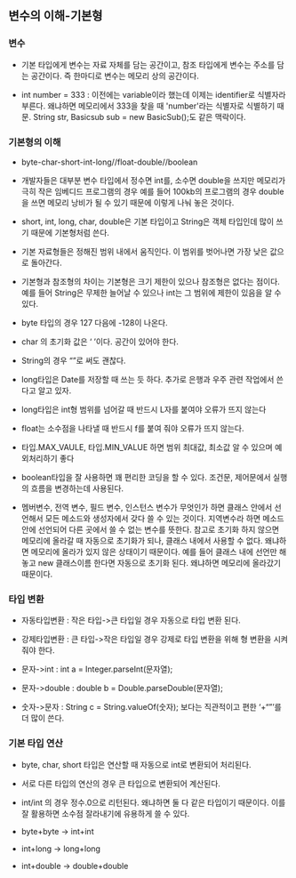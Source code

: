 ## 변수의 이해-기본형

### 변수
- 기본 타입에게 변수는 자료 자체를 담는 공간이고, 참조 타입에게 변수는 주소를 담는 공간이다. 즉 한마디로 변수는 메모리 상의 공간이다.

- int number = 333 : 이전에는 variable이라 했는데 이제는 identifier로 식별자라 부른다.
  왜냐하면 메모리에서 333을 찾을 때 'number'라는 식별자로 식별하기 때문. String str, Basicsub sub = new BasicSub();도 같은 맥락이다.

### 기본형의 이해
- byte-char-short-int-long//float-double//boolean

- 개발자들은 대부분 변수 타입에서 정수면 int를, 소수면 double을 쓰지만 메모리가 극히 작은 임베디드 프로그램의 경우
  예를 들어 100kb의 프로그램의 경우 double을 쓰면 메모리 낭비가 될 수 있기 때문에 이렇게 나눠 놓은 것이다.

- short, int, long, char, double은 기본 타입이고 String은 객체 타입인데 많이 쓰기 때문에 기본형처럼 쓴다.

- 기본 자료형들은 정해진 범위 내에서 움직인다. 이 범위를 벗어나면 가장 낮은 값으로 돌아간다.

- 기본형과 참조형의 차이는 기본형은 크기 제한이 있으나 참조형은 없다는 점이다. 예를 들어 String은 무제한
  늘어날 수 있으나 int는 그 범위에 제한이 있음을 알 수 있다.

- byte 타입의 경우 127 다음에 -128이 나온다.

- char 의 초기화 값은 ‘ ’이다. 공간이 있어야 한다.

- String의 경우 “”로 써도 괜찮다.

- long타입은 Date를 저장할 때 쓰는 듯 하다. 추가로 은행과 우주 관련 작업에서 쓴다고 알고 있자.

- long타입은 int형 범위를 넘어갈 때 반드시 L자를 붙여야 오류가 뜨지 않는다

- float는 소수점을 나타낼 때 반드시 f를 붙여 줘야 오류가 뜨지 않는다.

- 타입.MAX_VAULE, 타입.MIN_VALUE 하면 범위 최대값, 최소값 알 수 있으며 예외처리하기 좋다

- boolean타입을 잘 사용하면 꽤 편리한 코딩을 할 수 있다. 조건문, 제어문에서 실행의 흐름을 변경하는데 사용된다.

- 멤버변수, 전역 변수, 필드 변수, 인스턴스 변수가 무엇인가 하면 클래스 안에서 선언해서 모든 메소드와
  생성자에서 갖다 쓸 수 있는 것이다. 지역변수라 하면 메소드 안에 선언되어 다른 곳에서 쓸 수 없는 변수를 뜻한다.
  참고로 초기화 하지 않으면 메모리에 올라갈 때 자동으로 초기화가 되나, 클래스 내에서 사용할 수 없다. 왜냐하면 메모리에 올라가 있지 않은 상태이기 때문이다. 예를 들어 클래스 내에 선언만 해 놓고 new 클래스이름 한다면 자동으로 초기화 된다. 왜냐하면 메모리에 올라갔기 때문이다.


### 타입 변환

- 자동타입변환 : 작은 타입->큰 타입일 경우 자동으로 타입 변환 된다.

- 강제타입변환 : 큰 타입->작은 타입일 경우 강제로 타입 변환을 위해 형 변환을 시켜줘야 한다.

- 문자->int : int a = Integer.parseInt(문자열);

- 문자->double : double b = Double.parseDouble(문자열);

- 숫자->문자 : String c = String.valueOf(숫자); 보다는 직관적이고 편한 ‘+“”’를 더 많이 쓴다.


### 기본 타입 연산

- byte, char, short 타입은 연산할 때 자동으로 int로 변환되어 처리된다.

- 서로 다른 타입의 연산의 경우 큰 타입으로 변환되어 계산된다.

- int/int 의 경우 정수.0으로 리턴된다. 왜냐하면 둘 다 같은 타입이기 때문이다. 이를 잘 활용하면 소수점 잘라내기에 유용하게 쓸 수 있다.

- byte+byte -> int+int

- int+long -> long+long

- int+double -> double+double
